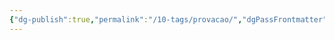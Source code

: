 ```yaml
---
{"dg-publish":true,"permalink":"/10-tags/provacao/","dgPassFrontmatter":true,"noteIcon":"child","created":"2025-10-18T20:30:19.970+01:00","updated":"2025-10-18T20:30:24.426+01:00"}
---
```


